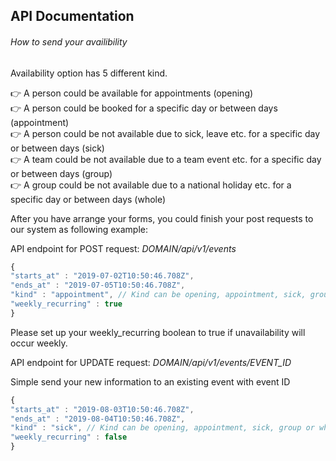 ## API Documentation

###### How to send your availibility

Availability option has 5 different kind. <br/>

:point_right: A person could be available for appointments (opening)<br/>
:point_right: A person could be booked for a specific day or between days (appointment)<br/>
:point_right: A person could be not available due to sick, leave etc. for a specific day or between days (sick)<br/>
:point_right: A team could be not available due to a team event etc. for a specific day or between days (group)<br/>
:point_right: A group could be not available due to a national holiday etc. for a specific day or between days (whole)

After you have arrange your forms, you could finish your post requests to our system as following example:


API endpoint for POST request:  *DOMAIN/api/v1/events*<br/>


```javascript
{
"starts_at" : "2019-07-02T10:50:46.708Z",
"ends_at" : "2019-07-05T10:50:46.708Z",
"kind" : "appointment", // Kind can be opening, appointment, sick, group or whole
"weekly_recurring" : true
} 
```
Please set up your weekly_recurring boolean to true if unavailability will occur weekly.

API endpoint for UPDATE request:  *DOMAIN/api/v1/events/EVENT_ID*<br/>

Simple send your new information to an existing event with event ID

```javascript
{
"starts_at" : "2019-08-03T10:50:46.708Z",
"ends_at" : "2019-08-04T10:50:46.708Z",
"kind" : "sick", // Kind can be opening, appointment, sick, group or whole
"weekly_recurring" : false
} 
```

